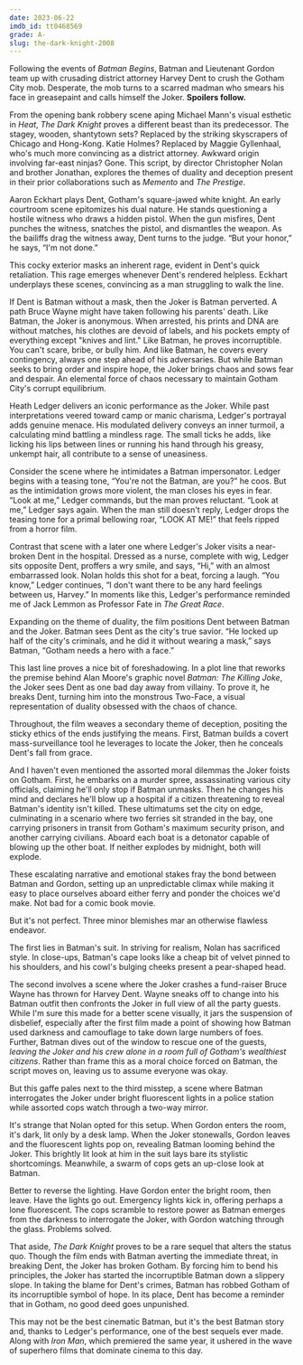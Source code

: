 ```yaml
---
date: 2023-06-22
imdb_id: tt0468569
grade: A-
slug: the-dark-knight-2008
---
```


Following the events of <span data-imdb-id="tt0372784">_Batman Begins_</span>, Batman and Lieutenant Gordon team up with crusading district attorney Harvey Dent to crush the Gotham City mob. Desperate, the mob turns to a scarred madman who smears his face in greasepaint and calls himself the Joker. **Spoilers follow.**

<!-- end -->

From the opening bank robbery scene aping Michael Mann's visual esthetic in <span data-imdb-id="tt0113277">_Heat_</span>, _The Dark Knight_ proves a different beast than its predecessor. The stagey, wooden, shantytown sets? Replaced by the striking skyscrapers of Chicago and Hong-Kong. Katie Holmes? Replaced by Maggie Gyllenhaal, who's much more convincing as a district attorney. Awkward origin involving far-east ninjas? Gone. This script, by director Christopher Nolan and brother Jonathan, explores the themes of duality and deception present in their prior collaborations such as <span data-imdb-id="tt0209144">_Memento_</span> and <span data-imdb-id="tt0482571">_The Prestige_</span>.

Aaron Eckhart plays Dent, Gotham's square-jawed white knight. An early courtroom scene epitomizes his dual nature. He stands questioning a hostile witness who draws a hidden pistol. When the gun misfires, Dent punches the witness, snatches the pistol, and dismantles the weapon. As the bailiffs drag the witness away, Dent turns to the judge. “But your honor,” he says, “I'm not done.”

This cocky exterior masks an inherent rage, evident in Dent's quick retaliation. This rage emerges whenever Dent's rendered helpless. Eckhart underplays these scenes, convincing as a man struggling to walk the line.

If Dent is Batman without a mask, then the Joker is Batman perverted. A path Bruce Wayne might have taken following his parents' death. Like Batman, the Joker is anonymous. When arrested, his prints and DNA are without matches, his clothes are devoid of labels, and his pockets empty of everything except "knives and lint." Like Batman, he proves incorruptible. You can't scare, bribe, or bully him. And like Batman, he covers every contingency, always one step ahead of his adversaries. But while Batman seeks to bring order and inspire hope, the Joker brings chaos and sows fear and despair. An elemental force of chaos necessary to maintain Gotham City's corrupt equilibrium.

Heath Ledger delivers an iconic performance as the Joker. While past interpretations veered toward camp or manic charisma, Ledger's portrayal adds genuine menace. His modulated delivery conveys an inner turmoil, a calculating mind battling a mindless rage. The small ticks he adds, like licking his lips between lines or running his hand through his greasy, unkempt hair, all contribute to a sense of uneasiness.

Consider the scene where he intimidates a Batman impersonator. Ledger begins with a teasing tone, “You're not the Batman, are you?” he coos. But as the intimidation grows more violent, the man closes his eyes in fear. “Look at me,” Ledger commands, but the man proves reluctant. “Look at me,” Ledger says again. When the man still doesn't reply, Ledger drops the teasing tone for a primal bellowing roar, “LOOK AT ME!” that feels ripped from a horror film.

Contrast that scene with a later one where Ledger's Joker visits a near-broken Dent in the hospital. Dressed as a nurse, complete with wig, Ledger sits opposite Dent, proffers a wry smile, and says, “Hi,” with an almost embarrassed look. Nolan holds this shot for a beat, forcing a laugh. “You know,” Ledger continues, “I don't want there to be any hard feelings between us, Harvey.” In moments like this, Ledger's performance reminded me of Jack Lemmon as Professor Fate in <span data-imdb-id="tt0059243">_The Great Race_</span>.

Expanding on the theme of duality, the film positions Dent between Batman and the Joker. Batman sees Dent as the city's true savior. “He locked up half of the city's criminals, and he did it without wearing a mask,” says Batman, “Gotham needs a hero with a face.”

This last line proves a nice bit of foreshadowing. In a plot line that reworks the premise behind Alan Moore's graphic novel _Batman: The Killing Joke_, the Joker sees Dent as one bad day away from villainy. To prove it, he breaks Dent, turning him into the monstrous Two-Face, a visual representation of duality obsessed with the chaos of chance.

Throughout, the film weaves a secondary theme of deception, positing the sticky ethics of the ends justifying the means. First, Batman builds a covert mass-surveillance tool he leverages to locate the Joker, then he conceals Dent's fall from grace.

And I haven't even mentioned the assorted moral dilemmas the Joker foists on Gotham. First, he embarks on a murder spree, assassinating various city officials, claiming he'll only stop if Batman unmasks. Then he changes his mind and declares he'll blow up a hospital if a citizen threatening to reveal Batman's identity isn't killed. These ultimatums set the city on edge, culminating in a scenario where two ferries sit stranded in the bay, one carrying prisoners in transit from Gotham's maximum security prison, and another carrying civilians. Aboard each boat is a detonator capable of blowing up the other boat. If neither explodes by midnight, both will explode.

These escalating narrative and emotional stakes fray the bond between Batman and Gordon, setting up an unpredictable climax while making it easy to place ourselves aboard either ferry and ponder the choices we'd make. Not bad for a comic book movie.

But it's not perfect. Three minor blemishes mar an otherwise flawless endeavor.

The first lies in Batman's suit. In striving for realism, Nolan has sacrificed style. In close-ups, Batman's cape looks like a cheap bit of velvet pinned to his shoulders, and his cowl's bulging cheeks present a pear-shaped head.

The second involves a scene where the Joker crashes a fund-raiser Bruce Wayne has thrown for Harvey Dent. Wayne sneaks off to change into his Batman outfit then confronts the Joker in full view of all the party guests. While I'm sure this made for a better scene visually, it jars the suspension of disbelief, especially after the first film made a point of showing how Batman used darkness and camouflage to take down large numbers of foes. Further, Batman dives out of the window to rescue one of the guests, _leaving the Joker and his crew alone in a room full of Gotham's wealthiest citizens_. Rather than frame this as a moral choice forced on Batman, the script moves on, leaving us to assume everyone was okay.

But this gaffe pales next to the third misstep, a scene where Batman interrogates the Joker under bright fluorescent lights in a police station while assorted cops watch through a two-way mirror.

It's strange that Nolan opted for this setup. When Gordon enters the room, it's dark, lit only by a desk lamp. When the Joker stonewalls, Gordon leaves and the fluorescent lights pop on, revealing Batman looming behind the Joker. This brightly lit look at him in the suit lays bare its stylistic shortcomings. Meanwhile, a swarm of cops gets an up-close look at Batman.

Better to reverse the lighting. Have Gordon enter the bright room, then leave. Have the lights go out. Emergency lights kick in, offering perhaps a lone fluorescent. The cops scramble to restore power as Batman emerges from the darkness to interrogate the Joker, with Gordon watching through the glass. Problems solved.

That aside, _The Dark Knight_ proves to be a rare sequel that alters the status quo. Though the film ends with Batman averting the immediate threat, in breaking Dent, the Joker has broken Gotham. By forcing him to bend his principles, the Joker has started the incorruptible Batman down a slippery slope. In taking the blame for Dent's crimes, Batman has robbed Gotham of its incorruptible symbol of hope. In its place, Dent has become a reminder that in Gotham, no good deed goes unpunished.

This may not be the best cinematic Batman, but it's the best Batman story and, thanks to Ledger's performance, one of the best sequels ever made. Along with <span data-imdb-id="tt0371746">_Iron Man_</span>, which premiered the same year, it ushered in the wave of superhero films that dominate cinema to this day.
